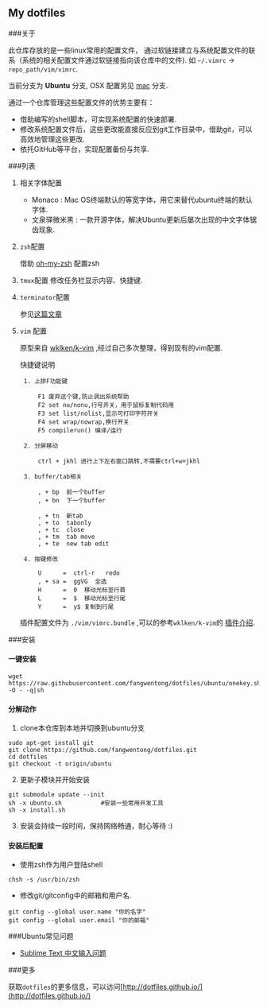 My dotfiles
---

###关于

此仓库存放的是一些linux常用的配置文件，
通过软链接建立与系统配置文件的联系（系统的相关配置文件通过软链接指向该仓库中的文件).
如 `~/.vimrc` ->  `repo_path/vim/vimrc`.

当前分支为 **Ubuntu** 分支, OSX 配置另见 [mac](https://github.com/fangwentong/dotfiles/tree/mac) 分支.

通过一个仓库管理这些配置文件的优势主要有：

- 借助编写的shell脚本，可实现系统配置的快速部署.
- 修改系统配置文件后，这些更改能直接反应到git工作目录中，借助git，可以高效地管理这些更改.
- 依托GitHub等平台，实现配置备份与共享.

###列表

1. 相关字体配置
    - Monaco : Mac OS终端默认的等宽字体，用它来替代ubuntu终端的默认字体.
    - 文泉驿微米黑 : 一款开源字体，解决Ubuntu更新后屡次出现的中文字体锯齿现象.

2. `zsh`配置

    借助 [oh-my-zsh](https://github.com/robbyrussell/oh-my-zsh) 配置zsh

3. `tmux`配置
    修改任务栏显示内容、快捷键.

4. `terminator`配置

    参见[这篇文章](http://www.fangwentong.com/2014/05/work-with-terminator/)

5. `vim` 配置

    原型来自 [wklken/k-vim](https://github.com/wklken/k-vim) ,经过自己多次整理，得到现有的vim配置.

    快捷键说明

        1. 上排F功能键

            F1 废弃这个键,防止调出系统帮助
            F2 set nu/nonu,行号开关，用于鼠标复制代码用
            F3 set list/nolist,显示可打印字符开关
            F4 set wrap/nowrap,换行开关
            F5 compilerun() 编译/运行

        2. 分屏移动

            ctrl + jkhl 进行上下左右窗口跳转,不需要ctrl+w+jkhl

        3. buffer/tab相关

            , + bp  前一个buffer
            , + bn  下一个buffer

            , + tn  新tab
            , + to  tabonly
            , + tc  close
            , + tm  tab move
            , + te  new tab edit

        4. 按键修改

            U      =  ctrl-r   redo
            , + sa =  ggVG  全选
            H      =  0  移动光标至行首
            L      =  $  移动光标至行尾
            Y      =  y$ 复制到行尾

    插件配置文件为 `./vim/vimrc.bundle` ,可以的参考`wklken/k-vim`的
    [插件介绍](https://github.com/wklken/k-vim/blob/master/README.md#%E6%8F%92%E4%BB%B6%E9%83%A8%E5%88%86).


###安装

#### 一键安装

``` shell
wget https://raw.githubusercontent.com/fangwentong/dotfiles/ubuntu/onekey.sh -O - -q|sh
```

#### 分解动作

1. clone本仓库到本地并切换到ubuntu分支

  ``` shell
  sudo apt-get install git
  git clone https://github.com/fangwentong/dotfiles.git
  cd dotfiles
  git checkout -t origin/ubuntu
  ```

2. 更新子模块并开始安装

  ``` shell
  git submodule update --init
  sh -x ubuntu.sh           #安装一些常用开发工具
  sh -x install.sh
  ```

3. 安装会持续一段时间，保持网络畅通，耐心等待 :)

#### 安装后配置

  - 使用zsh作为用户登陆shell
  ```
  chsh -s /usr/bin/zsh
  ```
  - 修改git/gitconfig中的邮箱和用户名.

  ``` shell
  git config --global user.name "你的名字"
  git config --global user.email "你的邮箱"
  ```

###Ubuntu常见问题

- [Sublime Text 中文输入问题](https://www.sinosky.org/linux-sublime-text-fcitx.html)


###更多

获取`dotfiles`的更多信息，可以访问[http://dotfiles.github.io/](http://dotfiles.github.io/)

